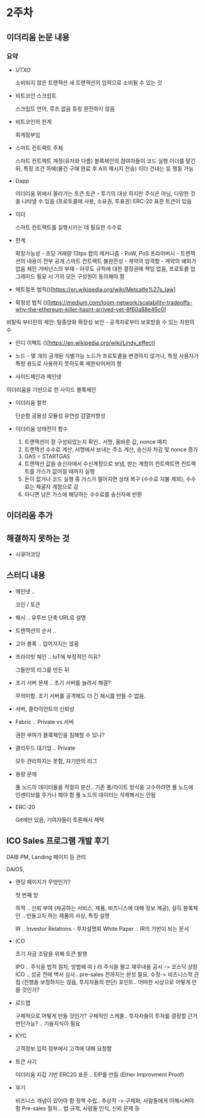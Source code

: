 # 2주차

## 이더리움 논문 내용

### 요약

* UTXO

    소비되지 않은 트랜잭션
    새 트랜잭션의 입력으로 소비될 수 있는 것

* 비트코인 스크립트

    스크립트 언어, 루프 없음
    튜링 완전하지 않음

* 비트코인의 한계

    회계장부임

* 스마트 컨트랙트 주체

    스마트 컨트랙트 계정(유저와 다름)
    블록체인의 참여자들이 코드 실행
    이더를 맡긴 뒤, 특정 조건 하에(물건 구매 완료 후 A의 메시지 전송) 이더 건내는 등 행동 가능

* Dapp

    이더리움 위에서 올라가는 토큰
    토큰 - 투기의 대상
    하지만 주식은 아님, 다양한 것을 나타낼 수 있음 (프로토콜에 사용, 소유권, 투표권)
    ERC-20 표준 토큰이 있음

* 이더

    스마트 컨트랙트를 실행시키는 데 필요한 수수료

* 한계

    확장가능성 - 초당 거래량 13tps
    합의 메커니즘 - PoW, PoS
    프라이버시 - 트랜잭션의 내용이 전부 공개
    스마트 컨트랙트 불완전성 - 
    계약의 엄격함 - 계약의 예외가 없음
    체인 거버넌스의 부재 - 아무도 규칙에 대한 결정권에 책임 없음, 프로토콜 업그레이드 필요 시 거의 모든 구성원이 동의해야 함

* 메트컬프 법칙()[https://en.wikipedia.org/wiki/Metcalfe%27s_law]

* 확정성 법칙 ()[https://medium.com/loom-network/scalability-tradeoffs-why-the-ethereum-killer-hasnt-arrived-yet-8f60a88e46c0]

비탈릭 부터린의 제안:
탈중앙화
확장성
보안 - 공격자로부터 보호받을 수 있는 자원의 수

* 린디 이펙트 ()[https://en.wikipedia.org/wiki/Lindy_effect]

* 노드 - 몇 개의 공개된 식별가능 노드가 프로토콜을 변경하지 않거나, 특정 사용자가 특정 용도로 사용하지 못하도록 제한되어져야 함

* 사이드체인과 메인넷

이더리움을 기반으로 한 사이드 블록체인

* 이더리움 철학

    단순함
    공용성
    모듈성
    유연성
    검열저항성

* 이더리움 상태전이 함수

    1. 트랜잭션이 잘 구성되었는지 확인.. 서명, 올바른 값, nonce 매치
    2. 트랜잭션 수수료 계산, 서명에서 보내는 주소 계산, 송신자 차감 및 nonce 증가
    3. GAS = STARTGAS
    4. 트랜잭션 값을 송신자에서 수신계정으로 보냄, 받는 계정이 컨트랙트면 컨트랙트를 가스가 없어질 때까지 실행
    5. 돈이 없거나 코드 실행 중 가스가 떨어지면 상태 복구 (수수료 지불 제외), 수수료는 채굴자 계정으로 감
    6. 아니면 남은 가스에 해당하는 수수료를 송신자에 반환

## 이더리움 추가

## 해결하지 못하는 것

* 시큐어코딩

## 스터디 내용

* 메인넷 .. 

    코인 / 토큰

* 해시 .. 유투브 단축 URL로 설명

* 트랜잭션의 순서 ..

* 고아 블록 .. 없어지지는 않음

* 프라이빗 체인 .. IoT에 부정적인 이유?

    그들만의 리그를 만든 뒤

* 초기 서버 문제 .. 초기 서버를 늘려서 해결?

    무의미함. 초기 서버를 공격해도 더 긴 해시를 만들 수 없음.

* 서버, 클라이언트의 신뢰성

* Fabric .. Private vs 서버

    권한 부여가 블록체인을 침해할 수 있나?

* 클라우드 대기업 .. Private

    모두 관리하지는 못함, 자기만의 리그

* 용량 문제

    풀 노드의 데이터들을 적절히 분산..
    기존 풀/라이트 방식을 고수하려면 풀 노드에 인센티브를 주거나 해야 함
    풀 노드의 데이터는 삭제해서는 안됨

* ERC-20

    Git에만 있음, 기여자들이 토론해서 채택

## ICO Sales 프로그램 개발 후기

DAIB PM, Landing 페이지 등 관리

DAIOS, 

* 랜딩 페이지가 무엇인가?

    첫 번째 방

    목적 .. 신뢰 부여 (제공하는 서비스, 제품, 비즈니스에 대해 정보 제공), 설득
    블록체인 .. 만들고자 하는 제품의 사상, 특징 설명

    IR .. Investor Relations - 투자설명회
    White Paper .. IR의 기반이 되는 문서

* ICO

    초기 자금 조달을 위해 토큰 발행

    IPO .. 주식을 법적 절차, 방법에 따ㅏ라 주식을 팔고 재무내용 공시 -> 코스닥 상장
    ICO .. 성공 전에
    백서 심사.. pre-sales 전까지는 완성 필요, 수정-> 비즈니스적 관점 (진행을 보정하지는 않음, 투자자들의 판단)
    포인트.. 어떠한 사상으로 어떻게 만들 것인가?

* 로드맵

    구체적으로 어떻게 만들 것인가?
    구체적인 스케줄.. 투자자들이 투자를 결정할 근거
    판단가능? .. 기술지식이 필요

* KYC

    고객정보 입력
    정부에서 고객에 대해 요청함

* 토큰 사기

    이더리움 지갑 기반
    ERC20 표준 .. EIP를 만듬 (Ether Improvment Proof)

* 후기

    비즈니스 개념이 있어야 함
    정책 수립.. 추상적 -> 구체화, 사람들에게 이해시켜야 함
    Pre-sales 절차... 법 규제, 사람들 인식, 신뢰 문제 등
